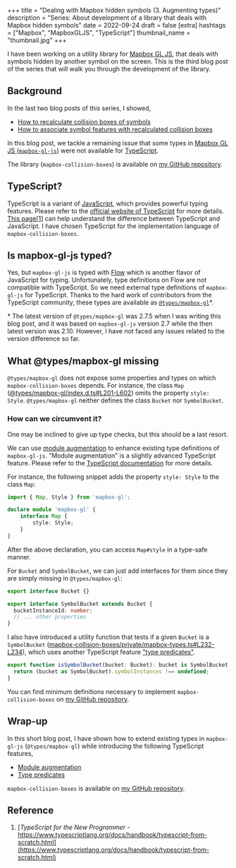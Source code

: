+++
title = "Dealing with Mapbox hidden symbols (3. Augmenting types)"
description = "Series: About development of a library that deals with Mapbox hidden symbols"
date = 2022-09-24
draft = false
[extra]
hashtags = ["Mapbox", "MapboxGLJS", "TypeScript"]
thumbnail_name = "thumbnail.jpg"
+++

I have been working on a utility library for [Mapbox GL JS](https://docs.mapbox.com/mapbox-gl-js/guides/), that deals with symbols hidden by another symbol on the screen.
This is the third blog post of the series that will walk you through the development of the library.

<!-- more -->

## Background

In the last two blog posts of this series, I showed,
- [How to recalculate collision boxes of symbols](../0009-mapbox-collision-boxes/)
- [How to associate symbol features with recalculated collision boxes](../0010-mapbox-collision-boxes/)

In this blog post, we tackle a remaining issue that some types in [Mapbox GL JS (`mapbox-gl-js`)](https://docs.mapbox.com/mapbox-gl-js/guides/) were not available for [TypeScript](https://www.typescriptlang.org).

The library (`mapbox-collision-boxes`) is available on [my GitHub repository](https://github.com/codemonger-io/mapbox-collision-boxes).

## TypeScript?

TypeScript is a variant of [JavaScript](https://developer.mozilla.org/en-US/docs/Web/JavaScript), which provides powerful typing features.
Please refer to the [official website of TypeScript](https://www.typescriptlang.org) for more details.
[This page](https://www.typescriptlang.org/docs/handbook/typescript-from-scratch.html)[\[1\]](#Reference) can help understand the difference between TypeScript and JavaScript.
I have chosen TypeScript for the implementation language of `mapbox-collision-boxes`.

## Is mapbox-gl-js typed?

Yes, but `mapbox-gl-js` is typed with [Flow](https://flow.org) which is another flavor of JavaScript for typing.
Unfortunately, type definitions on Flow are not compatible with TypeScript.
So we need external type definitions of `mapbox-gl-js` for TypeScript.
Thanks to the hard work of contributors from the TypeScript community, these types are available as [`@types/mapbox-gl`](https://www.npmjs.com/package/@types/mapbox-gl)\*.

\* The latest version of `@types/mapbox-gl` was 2.7.5 when I was writing this blog post, and it was based on `mapbox-gl-js` version 2.7 while the then latest version was 2.10.
However, I have not faced any issues related to the version difference so far.

## What @types/mapbox-gl missing

`@types/mapbox-gl` does not expose some properties and types on which `mapbox-collision-boxes` depends.
For instance, the class `Map` ([@types/mapbox-gl/index.d.ts#L201-L602](https://github.com/DefinitelyTyped/DefinitelyTyped/blob/482d94eee7b27c478034e188bbeb64e2f995bbd8/types/mapbox-gl/index.d.ts#L201-L602)) omits the property `style: Style`.
`@types/mapbox-gl` neither defines the class `Bucket` nor `SymbolBucket`.

### How can we circumvent it?

One may be inclined to give up type checks, but this should be a last resort.

We can use [module augmentation](https://www.typescriptlang.org/docs/handbook/declaration-merging.html#module-augmentation) to enhance existing type definitions of `mapbox-gl-js`.
"Module augmentation" is a slightly advanced TypeScript feature.
Please refer to the [TypeScript documentation](https://www.typescriptlang.org/docs/handbook/declaration-merging.html#module-augmentation) for more details.

For instance, the following snippet adds the property `style: Style` to the class `Map`:
```ts
import { Map, Style } from 'mapbox-gl';

declare module 'mapbox-gl' {
    interface Map {
        style: Style;
    }
}
```

After the above declaration, you can access `Map#style` in a type-safe manner.

For `Bucket` and `SymbolBucket`, we can just add interfaces for them since they are simply missing in `@types/mapbox-gl`:
```ts
export interface Bucket {}

export interface SymbolBucket extends Bucket {
  bucketInstanceId: number;
  // ... other properties
}
```

I also have introduced a utility function that tests if a given `Bucket` is a `SymbolBucket` ([mapbox-collision-boxes/private/mapbox-types.ts#L232-L234](https://github.com/codemonger-io/mapbox-collision-boxes/blob/b48e39231ef328815ef9ad276fd230de2ccfcaab/src/private/mapbox-types.ts#L232-L234)), which uses another TypeScript feature ["type predicates"](https://www.typescriptlang.org/docs/handbook/2/narrowing.html#using-type-predicates).
```ts
export function isSymbolBucket(bucket: Bucket): bucket is SymbolBucket {
  return (bucket as SymbolBucket).symbolInstances !== undefined;
}
```

You can find minimum definitions necessary to implement `mapbox-collision-boxes` on [my GitHub repository](https://github.com/codemonger-io/mapbox-collision-boxes/blob/db7812e7c874df1f59ea6264e027ac0eeeb95875/src/private/mapbox-types.ts).

## Wrap-up

In this short blog post, I have shown how to extend existing types in `mapbox-gl-js` (`@types/mapbox-gl`) while introducing the following TypeScript features,
- [Module augmentation](https://www.typescriptlang.org/docs/handbook/declaration-merging.html#module-augmentation)
- [Type predicates](https://www.typescriptlang.org/docs/handbook/2/narrowing.html#using-type-predicates)

`mapbox-collision-boxes` is available on [my GitHub repository](https://github.com/codemonger-io/mapbox-collision-boxes).

## Reference

1. [_TypeScript for the New Programmer_ - https://www.typescriptlang.org/docs/handbook/typescript-from-scratch.html](https://www.typescriptlang.org/docs/handbook/typescript-from-scratch.html)